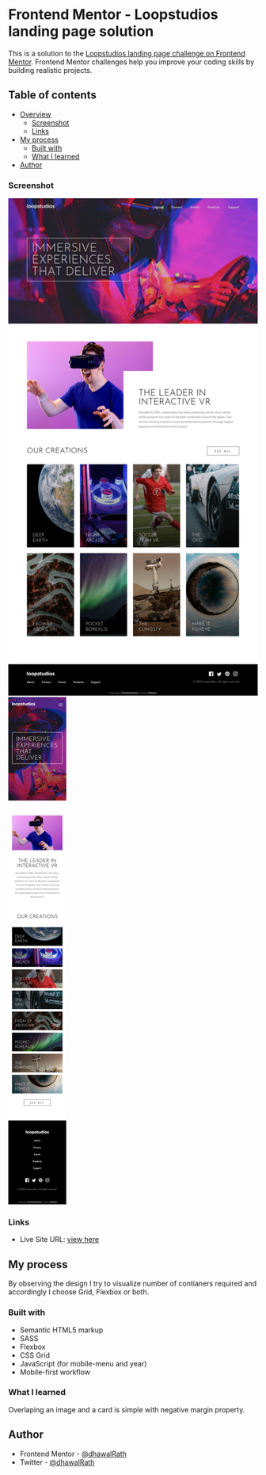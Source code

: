 # Frontend Mentor - Loopstudios landing page solution

This is a solution to the [Loopstudios landing page challenge on Frontend Mentor](https://www.frontendmentor.io/challenges/loopstudios-landing-page-N88J5Onjw). Frontend Mentor challenges help you improve your coding skills by building realistic projects. 

## Table of contents

- [Overview](#overview)
  - [Screenshot](#screenshot)
  - [Links](#links)
- [My process](#my-process)
  - [Built with](#built-with)
  - [What I learned](#what-i-learned)
- [Author](#author)


### Screenshot

![](./screenshots/desktop.png)
![](./screenshots/mobile.png)


### Links

- Live Site URL: [view here](https://dhawalrath.github.io/loopstudios-landing-page/)

## My process

By observing the design I try to visualize number of contianers required and accordingly I choose Grid, Flexbox or both.

### Built with

- Semantic HTML5 markup
- SASS
- Flexbox
- CSS Grid
- JavaScript (for mobile-menu and year)
- Mobile-first workflow

### What I learned

Overlaping an image and a card is simple with negative margin property.

## Author

- Frontend Mentor - [@dhawalRath](https://www.frontendmentor.io/profile/dhawalRath)
- Twitter - [@dhawalRath](https://www.twitter.com/dhawalRath)
